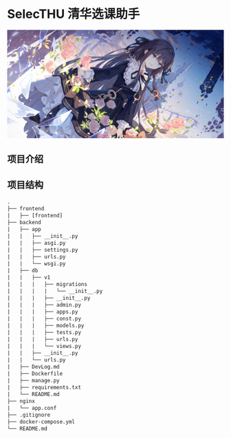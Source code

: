 # SelecTHU 清华选课助手

![精神支柱（？）](https://raw.githubusercontent.com/ShYuF/myPic/refs/heads/main/arc/arc(15).png)

## 项目介绍

## 项目结构
```
.
├── frontend
|   ├── [frontend]
├── backend
|   ├── app
|   |   ├── __init__.py
|   |   ├── asgi.py
|   |   ├── settings.py
|   |   ├── urls.py
|   |   └── wsgi.py
|   ├── db
|   |   ├── v1
|   |   |   ├── migrations
|   |   |   |   └── __init__.py
|   |   |   ├── __init__.py
|   |   |   ├── admin.py
|   |   |   ├── apps.py
|   |   |   ├── const.py
|   |   |   ├── models.py
|   |   |   ├── tests.py
|   |   |   ├── urls.py
|   |   |   └── views.py
|   |   ├── __init__.py
|   |   └── urls.py
|   ├── DevLog.md
|   ├── Dockerfile
|   ├── manage.py
|   ├── requirements.txt
|   └── README.md
├── nginx
|   └── app.conf
├── .gitignore
├── docker-compose.yml
└── README.md
```
